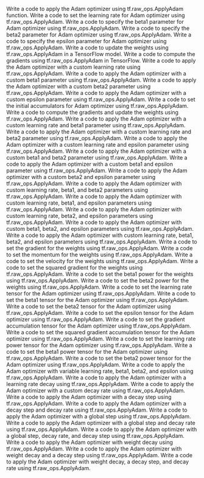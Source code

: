 Write a code to apply the Adam optimizer using tf.raw_ops.ApplyAdam function.
Write a code to set the learning rate for Adam optimizer using tf.raw_ops.ApplyAdam.
Write a code to specify the beta1 parameter for Adam optimizer using tf.raw_ops.ApplyAdam.
Write a code to specify the beta2 parameter for Adam optimizer using tf.raw_ops.ApplyAdam.
Write a code to specify the epsilon parameter for Adam optimizer using tf.raw_ops.ApplyAdam.
Write a code to update the weights using tf.raw_ops.ApplyAdam in a TensorFlow model.
Write a code to compute the gradients using tf.raw_ops.ApplyAdam in TensorFlow.
Write a code to apply the Adam optimizer with a custom learning rate using tf.raw_ops.ApplyAdam.
Write a code to apply the Adam optimizer with a custom beta1 parameter using tf.raw_ops.ApplyAdam.
Write a code to apply the Adam optimizer with a custom beta2 parameter using tf.raw_ops.ApplyAdam.
Write a code to apply the Adam optimizer with a custom epsilon parameter using tf.raw_ops.ApplyAdam.
Write a code to set the initial accumulators for Adam optimizer using tf.raw_ops.ApplyAdam.
Write a code to compute the gradients and update the weights using tf.raw_ops.ApplyAdam.
Write a code to apply the Adam optimizer with a custom learning rate and beta1 parameter using tf.raw_ops.ApplyAdam.
Write a code to apply the Adam optimizer with a custom learning rate and beta2 parameter using tf.raw_ops.ApplyAdam.
Write a code to apply the Adam optimizer with a custom learning rate and epsilon parameter using tf.raw_ops.ApplyAdam.
Write a code to apply the Adam optimizer with a custom beta1 and beta2 parameter using tf.raw_ops.ApplyAdam.
Write a code to apply the Adam optimizer with a custom beta1 and epsilon parameter using tf.raw_ops.ApplyAdam.
Write a code to apply the Adam optimizer with a custom beta2 and epsilon parameter using tf.raw_ops.ApplyAdam.
Write a code to apply the Adam optimizer with custom learning rate, beta1, and beta2 parameters using tf.raw_ops.ApplyAdam.
Write a code to apply the Adam optimizer with custom learning rate, beta1, and epsilon parameters using tf.raw_ops.ApplyAdam.
Write a code to apply the Adam optimizer with custom learning rate, beta2, and epsilon parameters using tf.raw_ops.ApplyAdam.
Write a code to apply the Adam optimizer with custom beta1, beta2, and epsilon parameters using tf.raw_ops.ApplyAdam.
Write a code to apply the Adam optimizer with custom learning rate, beta1, beta2, and epsilon parameters using tf.raw_ops.ApplyAdam.
Write a code to set the gradient for the weights using tf.raw_ops.ApplyAdam.
Write a code to set the momentum for the weights using tf.raw_ops.ApplyAdam.
Write a code to set the velocity for the weights using tf.raw_ops.ApplyAdam.
Write a code to set the squared gradient for the weights using tf.raw_ops.ApplyAdam.
Write a code to set the beta1 power for the weights using tf.raw_ops.ApplyAdam.
Write a code to set the beta2 power for the weights using tf.raw_ops.ApplyAdam.
Write a code to set the learning rate tensor for the Adam optimizer using tf.raw_ops.ApplyAdam.
Write a code to set the beta1 tensor for the Adam optimizer using tf.raw_ops.ApplyAdam.
Write a code to set the beta2 tensor for the Adam optimizer using tf.raw_ops.ApplyAdam.
Write a code to set the epsilon tensor for the Adam optimizer using tf.raw_ops.ApplyAdam.
Write a code to set the gradient accumulation tensor for the Adam optimizer using tf.raw_ops.ApplyAdam.
Write a code to set the squared gradient accumulation tensor for the Adam optimizer using tf.raw_ops.ApplyAdam.
Write a code to set the learning rate power tensor for the Adam optimizer using tf.raw_ops.ApplyAdam.
Write a code to set the beta1 power tensor for the Adam optimizer using tf.raw_ops.ApplyAdam.
Write a code to set the beta2 power tensor for the Adam optimizer using tf.raw_ops.ApplyAdam.
Write a code to apply the Adam optimizer with variable learning rate, beta1, beta2, and epsilon using tf.raw_ops.ApplyAdam.
Write a code to apply the Adam optimizer with a learning rate decay using tf.raw_ops.ApplyAdam.
Write a code to apply the Adam optimizer with a custom decay rate using tf.raw_ops.ApplyAdam.
Write a code to apply the Adam optimizer with a decay step using tf.raw_ops.ApplyAdam.
Write a code to apply the Adam optimizer with a decay step and decay rate using tf.raw_ops.ApplyAdam.
Write a code to apply the Adam optimizer with a global step using tf.raw_ops.ApplyAdam.
Write a code to apply the Adam optimizer with a global step and decay rate using tf.raw_ops.ApplyAdam.
Write a code to apply the Adam optimizer with a global step, decay rate, and decay step using tf.raw_ops.ApplyAdam.
Write a code to apply the Adam optimizer with weight decay using tf.raw_ops.ApplyAdam.
Write a code to apply the Adam optimizer with weight decay and a decay step using tf.raw_ops.ApplyAdam.
Write a code to apply the Adam optimizer with weight decay, a decay step, and decay rate using tf.raw_ops.ApplyAdam.
